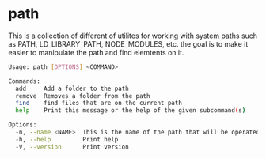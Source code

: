 # path 

This is a collection of different of utilites for working with system paths
such as PATH, LD_LIBRARY_PATH, NODE_MODULES, etc. the goal is to make it easier
to manipulate the path and find elemtents on it.

```bash
Usage: path [OPTIONS] <COMMAND>

Commands:
  add     Add a folder to the path
  remove  Removes a folder from the path
  find    find files that are on the current path
  help    Print this message or the help of the given subcommand(s)

Options:
  -n, --name <NAME>  This is the name of the path that will be operated on (default: PATH)
  -h, --help         Print help
  -V, --version      Print version
```
